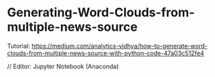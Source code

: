 # Generating-Word-Clouds-from-multiple-news-source
 
Tutorial: https://medium.com/analytics-vidhya/how-to-generate-word-clouds-from-multiple-news-source-with-python-code-47a03c512fe4

// Editor: Jupyter Notebook (Anaconda)
